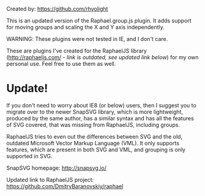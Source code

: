 Created by: https://github.com/rhyolight

This is an updated version of the Raphael.group.js plugin. It adds support for moving groups and scaling the X and Y axis independently. 

WARNING: These plugins were not tested in IE, and I don't care.

These are plugins I've created for the RaphaelJS library (http://raphaeljs.com/ - _link is outdated, see updated link below_) for my own personal use. Feel free to use them as well.

# Update!

If you don't need to worry about IE8 (or below) users, then I suggest you to migrate over to the newer SnapSVG library,
which is more lightweight, produced by the same author, has a similar syntax and has all the features of SVG covered, that was missing from RaphaelJS, including groups.

RaphaelJS tries to even out the differences between SVG and the old, outdated Microsoft Vector Markup Language (VML).
It only supports features, which are present in both SVG and VML, and grouping is only supported in SVG.

SnapSVG homepage: http://snapsvg.io/

Updated link to RaphaelJS project: https://github.com/DmitryBaranovskiy/raphael